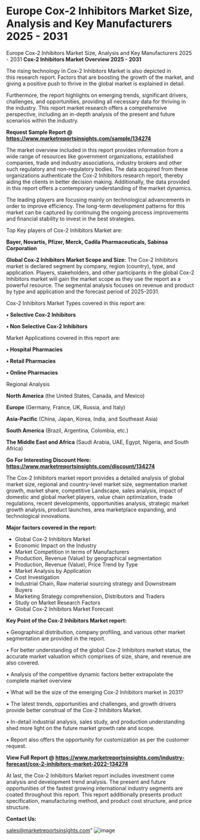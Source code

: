 # Europe Cox-2 Inhibitors Market Size, Analysis and Key Manufacturers 2025 - 2031
Europe Cox-2 Inhibitors Market Size, Analysis and Key Manufacturers 2025 - 2031
<Strong> Cox-2 Inhibitors Market Overview 2025 - 2031</strong>

The rising technology in Cox-2 Inhibitors Market is also depicted in this research report. Factors that are boosting the growth of the market, and giving a positive push to thrive in the global market is explained in detail.

Furthermore, the report highlights on emerging trends, significant drivers, challenges, and opportunities, providing all necessary data for thriving in the industry. This report market research offers a comprehensive perspective, including an in-depth analysis of the present and future scenarios within the industry.

<strong>Request Sample Report @ <a href=https://www.marketreportsinsights.com/sample/134274>https://www.marketreportsinsights.com/sample/134274</a></strong>

The market overview included in this report provides information from a wide range of resources like government organizations, established companies, trade and industry associations, industry brokers and other such regulatory and non-regulatory bodies. The data acquired from these organizations authenticate the Cox-2 Inhibitors research report, thereby aiding the clients in better decision making. Additionally, the data provided in this report offers a contemporary understanding of the market dynamics.

The leading players are focusing mainly on technological advancements in order to improve efficiency. The long-term development patterns for this market can be captured by continuing the ongoing process improvements and financial stability to invest in the best strategies.

Top Key players of Cox-2 Inhibitors Market are:

<strong>Bayer, Novartis, Pfizer, Merck, Cadila Pharmaceuticals, Sabinsa Corporation</strong>

<strong><b>Global Cox-2 Inhibitors Market Scope and Size:</b></strong>
The Cox-2 Inhibitors market is declared segment by company, region (country), type, and application. Players, stakeholders, and other participants in the global Cox-2 Inhibitors market will gain the market scope as they use the report as a powerful resource. The segmental analysis focuses on revenue and product by type and application and the forecast period of 2025-2031.

Cox-2 Inhibitors Market Types covered in this report are:

<strong>• Selective Cox-2 Inhibitors

• Non Selective Cox-2 Inhibitors</strong>

Market Applications covered in this report are:

<strong>• Hospital Pharmacies

• Retail Pharmacies

• Online Pharmacies</strong> 

Regional Analysis

<strong>North America</strong> (the United States, Canada, and Mexico)

<strong>Europe</strong> (Germany, France, UK, Russia, and Italy)

<strong>Asia-Pacific</strong> (China, Japan, Korea, India, and Southeast Asia)

<strong>South America</strong> (Brazil, Argentina, Colombia, etc.)

<strong>The Middle East and Africa</strong> (Saudi Arabia, UAE, Egypt, Nigeria, and South Africa)

<strong>Go For Interesting Discount Here: <a href=https://www.marketreportsinsights.com/discount/134274>https://www.marketreportsinsights.com/discount/134274</a></strong>

The Cox-2 Inhibitors market report provides a detailed analysis of global market size, regional and country-level market size, segmentation market growth, market share, competitive Landscape, sales analysis, impact of domestic and global market players, value chain optimization, trade regulations, recent developments, opportunities analysis, strategic market growth analysis, product launches, area marketplace expanding, and technological innovations.

<strong><b>Major factors covered in the report:</b></strong>
<ul>
  <li>Global Cox-2 Inhibitors Market </li>
  <li>Economic Impact on the Industry</li>
  <li>Market Competition in terms of Manufacturers</li>
  <li>Production, Revenue (Value) by geographical segmentation</li>
  <li>Production, Revenue (Value), Price Trend by Type</li>
  <li>Market Analysis by Application</li>
  <li>Cost Investigation</li>
  <li>Industrial Chain, Raw material sourcing strategy and Downstream Buyers</li>
  <li>Marketing Strategy comprehension, Distributors and Traders</li>
  <li>Study on Market Research Factors</li>
  <li>Global Cox-2 Inhibitors Market Forecast</li>
</ul>

<strong><b>Key Point of the Cox-2 Inhibitors Market report:</b></strong>

• Geographical distribution, company profiling, and various other market segmentation are provided in the report.

• For better understanding of the global Cox-2 Inhibitors market status, the accurate market valuation which comprises of size, share, and revenue are also covered.

• Analysis of the competitive dynamic factors better extrapolate the complete market overview

• What will be the size of the emerging Cox-2 Inhibitors market in 2031?

• The latest trends, opportunities and challenges, and growth drivers provide better construal of the Cox-2 Inhibitors Market.

• In-detail industrial analysis, sales study, and production understanding shed more light on the future market growth rate and scope.

• Report also offers the opportunity for customization as per the customer request.

<strong><b>View Full Report @ <a href=https://www.marketreportsinsights.com/industry-forecast/cox-2-inhibitors-market-2022-134274>https://www.marketreportsinsights.com/industry-forecast/cox-2-inhibitors-market-2022-134274</a></b></strong>


At last, the Cox-2 Inhibitors Market report includes investment come analysis and development trend analysis. The present and future opportunities of the fastest growing international industry segments are coated throughout this report. This report additionally presents product specification, manufacturing method, and product cost structure, and price structure.

<strong>Contact Us:</strong>

sales@marketreportsinsights.com"
![image](https://github.com/user-attachments/assets/6ef55d47-61e3-474a-a06b-16234828c3f0)
